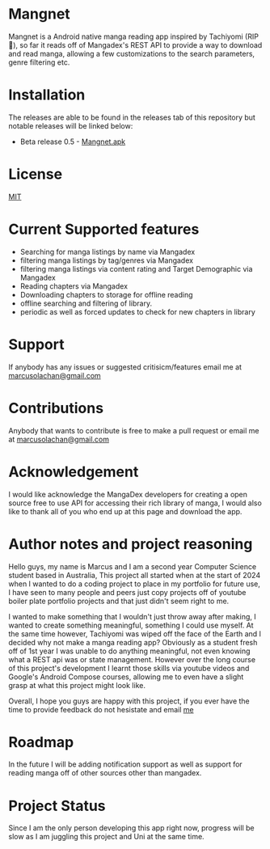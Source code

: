 # Mangnet
Mangnet is a Android native manga reading app inspired by Tachiyomi (RIP 🙏), so far it reads off of Mangadex's REST API to provide a way to download and read manga, allowing a few customizations to the search parameters, genre filtering etc.

# Installation
The releases are able to be found in the releases tab of this repository but notable releases will be linked below:
- Beta release 0.5 - [Mangnet.apk](https://github.com/marcusasdgg/pooMAgnet/releases/download/v1.0.99/app-release.apk)

# License
[MIT](https://choosealicense.com/licenses/mit/)

# Current Supported features
- Searching for manga listings by name via Mangadex
- filtering manga listings by tag/genres via Mangadex
- filtering manga listings via content rating and Target Demographic via Mangadex
- Reading chapters via Mangadex
- Downloading chapters to storage for offline reading
- offline searching and filtering of library.
- periodic as well as forced updates to check for new chapters in library

# Support
If anybody has any issues or suggested critisicm/features email me at marcusolachan@gmail.com

# Contributions
Anybody that wants to contribute is free to make a pull request or email me at marcusolachan@gmail.com


# Acknowledgement
I would like acknowledge the MangaDex developers for creating a open source free to use API for accessing their rich library of manga, I would also like to thank all of you who end up at this page and download the app.

# Author notes and project reasoning
Hello guys, my name is Marcus and I am a second year Computer Science student based in Australia, This project all started when at the start of 2024 when I wanted to do a coding project to place in my portfolio for future use, I have seen to many people and peers just copy projects off of youtube boiler plate portfolio projects and that just didn't seem right to me. 

I wanted to make something that I wouldn't just throw away after making, I wanted to create something meaningful, something I could use myself. At the same time however, Tachiyomi was wiped off the face of the Earth and I decided why not make a manga reading app? Obviously as a student fresh off of 1st year I was unable to do anything meaningful, not even knowing what a REST api was or state management. However over the long course of this project's development I learnt those skills via youtube videos and Google's Android Compose courses, allowing me to even have a slight grasp at what this project might look like.

Overall, I hope you guys are happy with this project, if you ever have the time to provide feedback do not hesistate and email [me](marcusolachan@gmail.com)

# Roadmap
In the future I will be adding notification support as well as support for reading manga off of other sources other than mangadex.

# Project Status
Since I am the only person developing this app right now, progress will be slow as I am juggling this project and Uni at the same time.




